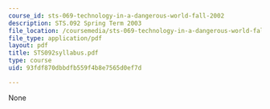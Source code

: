 ```yaml
---
course_id: sts-069-technology-in-a-dangerous-world-fall-2002
description: STS.092 Spring Term 2003
file_location: /coursemedia/sts-069-technology-in-a-dangerous-world-fall-2002/93fdf870dbbdfb559f4b8e7565d0ef7d_STS092syllabus.pdf
file_type: application/pdf
layout: pdf
title: STS092syllabus.pdf
type: course
uid: 93fdf870dbbdfb559f4b8e7565d0ef7d

---
```

None